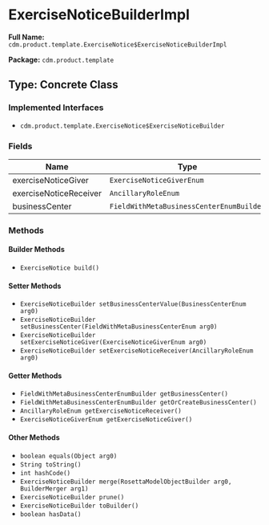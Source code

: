 # ExerciseNoticeBuilderImpl

**Full Name:** `cdm.product.template.ExerciseNotice$ExerciseNoticeBuilderImpl`

**Package:** `cdm.product.template`

## Type: Concrete Class

### Implemented Interfaces

- `cdm.product.template.ExerciseNotice$ExerciseNoticeBuilder`

### Fields

| Name | Type | Description |
|------|------|-------------|
| exerciseNoticeGiver | `ExerciseNoticeGiverEnum` |  |
| exerciseNoticeReceiver | `AncillaryRoleEnum` |  |
| businessCenter | `FieldWithMetaBusinessCenterEnumBuilder` |  |

### Methods

#### Builder Methods

- `ExerciseNotice build()`

#### Setter Methods

- `ExerciseNoticeBuilder setBusinessCenterValue(BusinessCenterEnum arg0)`
- `ExerciseNoticeBuilder setBusinessCenter(FieldWithMetaBusinessCenterEnum arg0)`
- `ExerciseNoticeBuilder setExerciseNoticeGiver(ExerciseNoticeGiverEnum arg0)`
- `ExerciseNoticeBuilder setExerciseNoticeReceiver(AncillaryRoleEnum arg0)`

#### Getter Methods

- `FieldWithMetaBusinessCenterEnumBuilder getBusinessCenter()`
- `FieldWithMetaBusinessCenterEnumBuilder getOrCreateBusinessCenter()`
- `AncillaryRoleEnum getExerciseNoticeReceiver()`
- `ExerciseNoticeGiverEnum getExerciseNoticeGiver()`

#### Other Methods

- `boolean equals(Object arg0)`
- `String toString()`
- `int hashCode()`
- `ExerciseNoticeBuilder merge(RosettaModelObjectBuilder arg0, BuilderMerger arg1)`
- `ExerciseNoticeBuilder prune()`
- `ExerciseNoticeBuilder toBuilder()`
- `boolean hasData()`

